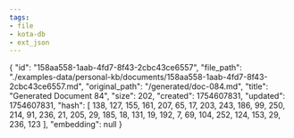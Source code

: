 ```yaml
---
tags:
- file
- kota-db
- ext_json
---
```

{
  "id": "158aa558-1aab-4fd7-8f43-2cbc43ce6557",
  "file_path": "./examples-data/personal-kb/documents/158aa558-1aab-4fd7-8f43-2cbc43ce6557.md",
  "original_path": "/generated/doc-084.md",
  "title": "Generated Document 84",
  "size": 202,
  "created": 1754607831,
  "updated": 1754607831,
  "hash": [
    138,
    127,
    155,
    161,
    207,
    65,
    17,
    203,
    243,
    186,
    99,
    250,
    214,
    91,
    236,
    21,
    205,
    29,
    185,
    18,
    131,
    19,
    192,
    7,
    69,
    104,
    252,
    124,
    153,
    29,
    236,
    123
  ],
  "embedding": null
}